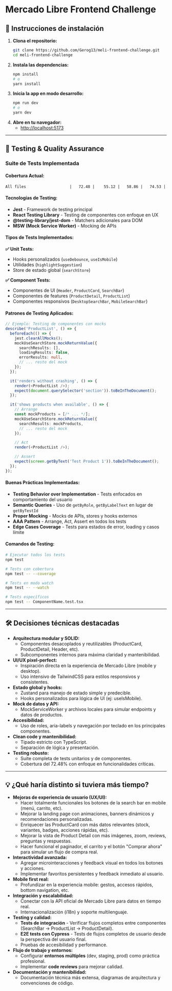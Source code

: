 # Mercado Libre Frontend Challenge

## 🚀 Instrucciones de instalación

1. **Clona el repositorio:**
   ```bash
   git clone https://github.com/Gerog13/meli-frontend-challenge.git
   cd meli-frontend-challenge
   ```
2. **Instala las dependencias:**
   ```bash
   npm install
   # o
   yarn install
   ```
3. **Inicia la app en modo desarrollo:**
   ```bash
   npm run dev
   # o
   yarn dev
   ```
4. **Abre en tu navegador:**
   - [http://localhost:5173](http://localhost:5173)

---

## 🧪 Testing & Quality Assurance

### **Suite de Tests Implementada**
#### **Cobertura Actual:**
```
All files                   |   72.48 |    55.12 |   58.86 |   74.53 |
```

#### **Tecnologías de Testing:**
- **Jest** - Framework de testing principal
- **React Testing Library** - Testing de componentes con enfoque en UX
- **@testing-library/jest-dom** - Matchers adicionales para DOM
- **MSW (Mock Service Worker)** - Mocking de APIs

#### **Tipos de Tests Implementados:**

**✅ Unit Tests:**
- Hooks personalizados (`useDebounce`, `useIsMobile`)
- Utilidades (`highlightSuggestion`)
- Store de estado global (`searchStore`)

**✅ Component Tests:**
- Componentes de UI (`Header`, `ProductCard`, `SearchBar`)
- Componentes de features (`ProductDetail`, `ProductList`)
- Componentes responsivos (`DesktopSearchBar`, `MobileSearchBar`)

#### **Patrones de Testing Aplicados:**

```typescript
// Ejemplo: Testing de componentes con mocks
describe('ProductList', () => {
  beforeEach(() => {
    jest.clearAllMocks();
    mockUseSearchStore.mockReturnValue({
      searchResults: [],
      loadingResults: false,
      errorResults: null,
      // ... resto del mock
    });
  });

  it('renders without crashing', () => {
    render(<ProductList />);
    expect(document.querySelector('section')).toBeInTheDocument();
  });

  it('shows products when available', () => {
    // Arrange
    const mockProducts = [/* ... */];
    mockUseSearchStore.mockReturnValue({
      searchResults: mockProducts,
      // ... resto del mock
    });

    // Act
    render(<ProductList />);

    // Assert
    expect(screen.getByText('Test Product 1')).toBeInTheDocument();
  });
});
```

#### **Buenas Prácticas Implementadas:**

- **Testing Behavior over Implementation** - Tests enfocados en comportamiento del usuario
- **Semantic Queries** - Uso de `getByRole`, `getByLabelText` en lugar de `getByTestId`
- **Proper Mocking** - Mocks de APIs, stores y hooks externos
- **AAA Pattern** - Arrange, Act, Assert en todos los tests
- **Edge Cases Coverage** - Tests para estados de error, loading y casos límite

#### **Comandos de Testing:**
```bash
# Ejecutar todos los tests
npm test

# Tests con cobertura
npm test -- --coverage

# Tests en modo watch
npm test -- --watch

# Tests específicos
npm test -- ComponentName.test.tsx
```

---

## 🛠️ Decisiones técnicas destacadas

- **Arquitectura modular y SOLID:**
  - Componentes desacoplados y reutilizables (ProductCard, ProductDetail, Header, etc).
  - Subcomponentes internos para máxima claridad y mantenibilidad.
- **UI/UX pixel-perfect:**
  - Inspiración directa en la experiencia de Mercado Libre (mobile y desktop).
  - Uso intensivo de TailwindCSS para estilos responsivos y consistentes.
- **Estado global y hooks:**
  - Zustand para manejo de estado simple y predecible.
  - Hooks personalizados para lógica de UI (ej: useIsMobile).
- **Mock de datos y API:**
  - MockServiceWorker y archivos locales para simular endpoints y datos de productos.
- **Accesibilidad:**
  - Uso de roles, aria-labels y navegación por teclado en los principales componentes.
- **Clean code y mantenibilidad:**
  - Tipado estricto con TypeScript.
  - Separación de lógica y presentación.
- **Testing robusto:**
  - Suite completa de tests unitarios y de componentes.
  - Cobertura del 72.48% con enfoque en funcionalidades críticas.

---

## 💡 ¿Qué haría distinto si tuviera más tiempo?

- **Mejoras de experiencia de usuario (UX/UI):**
  - Hacer totalmente funcionales los botones de la search bar en mobile (menú, carrito, etc).
  - Mejorar la landing page con animaciones, banners dinámicos y recomendaciones personalizadas.
  - Enriquecer las ProductCard con más datos relevantes (stock, variantes, badges, acciones rápidas, etc).
  - Mejorar la vista de Product Detail con más imágenes, zoom, reviews, preguntas y respuestas.
  - Hacer funcional el paginador, el carrito y el botón "Comprar ahora" para simular un flujo de compra real.
- **Interactividad avanzada:**
  - Agregar microinteracciones y feedback visual en todos los botones y acciones.
  - Implementar favoritos persistentes y feedback inmediato al usuario.
- **Mobile first real:**
  - Profundizar en la experiencia mobile: gestos, accesos rápidos, bottom navigation, etc.
- **Integración y escalabilidad:**
  - Conectar con la API oficial de Mercado Libre para datos en tiempo real.
  - Internacionalización (i18n) y soporte multilenguaje.
- **Testing y calidad:**
  - **Tests de integración** - Verificar flujos completos entre componentes (SearchBar → ProductList → ProductDetail).
  - **E2E tests con Cypress** - Tests de flujos completos de usuario desde la perspectiva del usuario final.
  - Pruebas de accesibilidad y performance.
- **Flujo de trabajo y entornos:**
  - Configurar **entornos múltiples** (dev, staging, prod) como práctica profesional.
  - Implementar **code reviews** para mejorar calidad.
- **Documentación y mantenibilidad:**
  - Documentación técnica más extensa, diagramas de arquitectura y convenciones de código.
